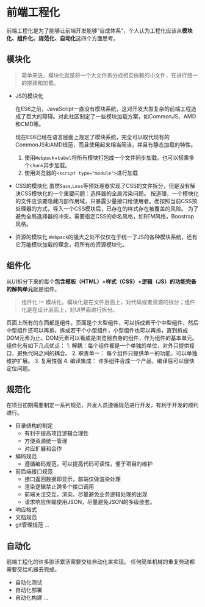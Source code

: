 #  前端工程化

前端工程化是为了能够让前端开发能够“自成体系”，个人认为工程化应该从**模块化、组件化、规范化、自动化**这四个方面思考。

## 模块化

> 简单来说，模块化就是将一个大文件拆分成相互依赖的小文件，在进行统一的拼装和加载。

* JS的模块化

    在ES6之前，JavaScript一直没有模块系统，这对开发大型复杂的前端工程造成了巨大的障碍。对此社区制定了一些模块加载方案，如CommonJS、AMD和CMD等。

    现在ES6已经在语言层面上规定了模块系统，完全可以取代现有的CommonJS和AMD规范，而且使用起来相当简洁，并且有静态加载的特性。
    1. 使用`Webpack`+`babel`将所有模块打包成一个文件同步加载。也可以搭乘多个`chunk`异步加载。
    2. 使用浏览器的`<script type="module">`进行加载

* CSS的模块化
    虽然`Sass`,`Less`等预处理器实现了CSS的文件拆分，但是没有解决CSS模块化的一个重要问题：选择器的全局污染问题。
    按道理，一个模块化的文件应该要隐藏内部作用域，只暴露少量接口给使用者。而按照当前CSS预处理器的方式，导入一个CSS模块后，已存在的样式存在被覆盖的风险。
    为了避免全局选择器的冲突，需要指定CSS的命名风格，如BEM风格，Boostrap风格。

* 资源的模块化
    `Webpack`的强大之处不仅仅在于统一了JS的各种模块系统，还有它万能模块加载的理念，将所有的资源模块化。

## 组件化

从UI拆分下来的每个**包含模板（HTML）+样式（CSS）+逻辑（JS）的功能完备的解构单元**就是组件。

> 组件化 != 模块化。模块化是在文件层面上，对代码或者资源的拆分；组件化是在设计层面上，对UI界面进行拆分。

页面上所有的东西都是组件。页面是个大型组件，可以拆成若干个中型组件，然后中型组件还可以再拆，拆成若干个小型组件，小型组件也可以再拆，直到拆成DOM元素为止。DOM元素可以看成是浏览器自身的组件，作为组件的基本单元。
组件化有如下几点优点：
    1. 解耦：每个组件都是一个单独的单位，对外只提供接口，避免代码之间的耦合。
    2. 职责单一： 每个组件只提供单一的功能，可以单独维护扩展。
    3. 复用性强
    4. 编译集成： 许多组件合成一个产品，编译后可以很快定位问题。

## 规范化

在项目初期需要制定一系列规范，开发人员遵循规范进行开发，有利于开发的顺利进行。

- 目录结构的制定
    - 有利于提高项目逻辑合理性
    - 方便资源统一管理
    - 对应扩展和合作
- 编码规范
    - 遵循编码规范，可以提高代码可读性，便于项目的维护
- 前后端接口规范
    - 接口返回数据即显示，前端仅做渲染处理
    - 渲染逻辑禁止跨多个接口调用
    - 前端关注交互，渲染。尽量避免业务逻辑处理的出现
    - 请求响应传输使用JSON，尽量避免JSON的多级嵌套。
- 响应格式
- 文档规范
- git管理规范
...

## 自动化

前端工程化的许多脏活累活需要交给自动化来实现。
任何简单机械的重复劳动都需要交给机器去完成。
- 自动化测试
- 自动化部署
- 自动化构建
...